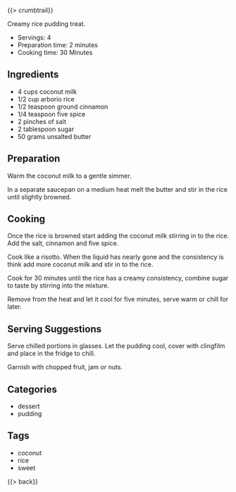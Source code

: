{{> crumbtrail}}

Creamy rice pudding treat.

* Servings: 4
* Preparation time: 2 minutes
* Cooking time: 30 Minutes

## Ingredients

* 4 cups coconut milk
* 1/2 cup arborio rice
* 1/2 teaspoon ground cinnamon
* 1/4 teaspoon five spice
* 2 pinches of salt
* 2 tablespoon sugar
* 50 grams unsalted butter

## Preparation

Warm the coconut milk to a gentle simmer.

In a separate saucepan on a medium heat melt the butter and stir in the rice until slightly browned.

## Cooking

Once the rice is browned start adding the coconut milk stirring in to the rice. Add the salt, cinnamon and five spice.

Cook like a risotto. When the liquid has nearly gone and the consistency is think add more coconut milk and stir in to the rice.

Cook for 30 minutes until the rice has a creamy consistency, combine sugar to taste by stirring into the mixture.

Remove from the heat and let it cool for five minutes, serve warm or chill for later.

## Serving Suggestions

Serve chilled portions in glasses. Let the pudding cool, cover with clingfilm and place in the fridge to chill.

Garnish with chopped fruit, jam or nuts.

## Categories

* dessert
* pudding

## Tags

* coconut
* rice
* sweet

{{> back}}

